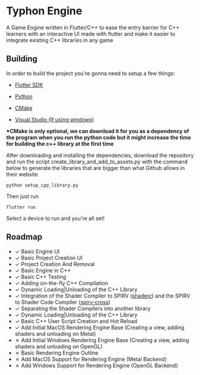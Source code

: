 # Typhon Engine

A Game Engine written in Flutter/C++ to ease the entry barrier for C++ learners with an interactive UI made with flutter and make it easier to integrate existing C++ libraries in any game

## Building

In order to build the project you're gonna need to setup a few things:

* [Flutter SDK](https://docs.flutter.dev/get-started/install)

* [Python](https://www.python.org/downloads/)

* [CMake](https://cmake.org)

* [Visual Studio (If using windows)](https://visualstudio.microsoft.com/pt-br/)

__*CMake is only optional, we can download it for you as a dependency of the program when you run the python code but it might increase the time for building the c++ library at the first time__

After downloading and installing the dependencies, download the repository and run the script create_library_and_add_to_assets.py with the command below to generate the libraries that are bigger than what Github allows in their website

```
python setup_cpp_library.py
```

Then just run 
```
flutter run
```
Select a device to run and you're all set!


## Roadmap

- &check; Basic Engine UI
- &check; Basic Project Creation UI
- &check; Project Creation And Removal
- &check; Basic Engine in C++
- &check; Basic C++ Testing
- &check; Adding on-the-fly C++ Compilation
- &check; Dynamic Loading|Unloading of the C++ Library
- &check; Integration of the Shader Compiler to SPIRV ([shaderc](https://github.com/google/shaderc)) and the SPIRV to Shader Code Compiler ([spirv-cross](https://github.com/KhronosGroup/SPIRV-Cross))
- &check; Separating the Shader Compilers into another library
- &check; Dynamic Loading|Unloading of the C++ Library
- &check; Basic C++ User Script Creation and Hot Reload
- &check; Add Initial MacOS Rendering Engine Base (Creating a view, adding shaders and unloading on Metal)
- &cross; Add Initial Windows Rendering Engine Base (Creating a view, adding shaders and unloading on OpenGL)
- &cross; Basic Rendering Engine Outline
- &cross; Add MacOS Support for Rendering Engine (Metal Backend)
- &cross; Add Windows Support for Rendering Engine (OpenGL Backend)







